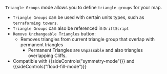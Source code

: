 `Triangle Groups` mode allows you to define `triangle groups` for your map.

- `Triangle Groups` can be used with certain units types, such as `terraforming towers`.
- `Triangle Groups` can also be referenced in `DriftScript`
- `Remove Unchangeable Triangles` button:
    - Removes triangles from current triangle group that overlap with permanent triangles
        - Permanent Triangles are `Unpassable` and also triangles overlapping Cliffs.
- Compatible with {{sideControls("symmetry-mode")}} and {{sideControls("flood-fill-mode")}}